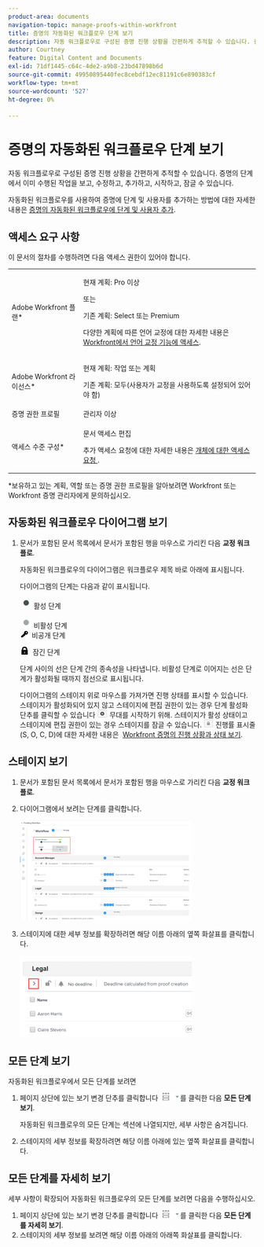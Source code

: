 ```yaml
---
product-area: documents
navigation-topic: manage-proofs-within-workfront
title: 증명의 자동화된 워크플로우 단계 보기
description: 자동 워크플로우로 구성된 증명 진행 상황을 간편하게 추적할 수 있습니다. 증명의 단계에서 이미 수행된 작업을 보고, 수정하고, 추가하고, 시작하고, 잠글 수 있습니다.
author: Courtney
feature: Digital Content and Documents
exl-id: 71df1445-c64c-4de2-a9b8-23bd47898b6d
source-git-commit: 49950895440fec8cebdf12ec81191c6e890383cf
workflow-type: tm+mt
source-wordcount: '527'
ht-degree: 0%

---
```


# 증명의 자동화된 워크플로우 단계 보기

자동 워크플로우로 구성된 증명 진행 상황을 간편하게 추적할 수 있습니다. 증명의 단계에서 이미 수행된 작업을 보고, 수정하고, 추가하고, 시작하고, 잠글 수 있습니다.

자동화된 워크플로우를 사용하여 증명에 단계 및 사용자를 추가하는 방법에 대한 자세한 내용은 [증명의 자동화된 워크플로우에 단계 및 사용자 추가](../../../review-and-approve-work/proofing/managing-proofs-within-workfront/add-stages-users-to-automated-workflow-proof.md).

## 액세스 요구 사항

이 문서의 절차를 수행하려면 다음 액세스 권한이 있어야 합니다.

<table style="table-layout:auto"> 
 <col> 
 <col> 
 <tbody> 
  <tr> 
   <td role="rowheader">Adobe Workfront 플랜*</td> 
   <td> <p>현재 계획: Pro 이상</p> <p>또는</p> <p>기존 계획: Select 또는 Premium</p> <p>다양한 계획에 따른 언어 교정에 대한 자세한 내용은 <a href="/help/quicksilver/administration-and-setup/manage-workfront/configure-proofing/access-to-proofing-functionality.md" class="MCXref xref">Workfront에서 언어 교정 기능에 액세스</a>.</p> </td> 
  </tr> 
  <tr> 
   <td role="rowheader">Adobe Workfront 라이선스*</td> 
   <td> <p>현재 계획: 작업 또는 계획</p> <p>기존 계획: 모두(사용자가 교정을 사용하도록 설정되어 있어야 함)</p> </td> 
  </tr> 
  <tr> 
   <td role="rowheader">증명 권한 프로필 </td> 
   <td>관리자 이상</td> 
  </tr> 
  <tr> 
   <td role="rowheader">액세스 수준 구성*</td> 
   <td> <p>문서 액세스 편집</p> <p>추가 액세스 요청에 대한 자세한 내용은 <a href="../../../workfront-basics/grant-and-request-access-to-objects/request-access.md" class="MCXref xref">개체에 대한 액세스 요청 </a>.</p> </td> 
  </tr> 
 </tbody> 
</table>

&#42;보유하고 있는 계획, 역할 또는 증명 권한 프로필을 알아보려면 Workfront 또는 Workfront 증명 관리자에게 문의하십시오.

## 자동화된 워크플로우 다이어그램 보기

1. 문서가 포함된 문서 목록에서 문서가 포함된 행을 마우스로 가리킨 다음 **교정 워크플로**.

   자동화된 워크플로우의 다이어그램은 워크플로우 제목 바로 아래에 표시됩니다.

   다이어그램의 단계는 다음과 같이 표시됩니다.

   ![dot.png](assets/dot.png) 활성 단계

   ![gray_dot.png](assets/grey-dot.png) 비활성 단계\
   ![sbw-key-icon.png](assets/sbw-key-icon.png)  비공개 단계

   ![sbw-padlock-icon.png](assets/sbw-padlock-icon.png)  잠긴 단계

   단계 사이의 선은 단계 간의 종속성을 나타냅니다. 비활성 단계로 이어지는 선은 단계가 활성화될 때까지 점선으로 표시됩니다.

   다이어그램의 스테이지 위로 마우스를 가져가면 진행 상태를 표시할 수 있습니다. 스테이지가 활성화되어 있지 않고 스테이지에 편집 권한이 있는 경우 단계 활성화 단추를 클릭할 수 있습니다 ![](assets/activate-stage-btn.png) 무대를 시작하기 위해. 스테이지가 활성 상태이고 스테이지에 편집 권한이 있는 경우 스테이지를 잠글 수 있습니다. ![](assets/lock-stage-btn.png) 진행률 표시줄(S, O, C, D)에 대한 자세한 내용은  [Workfront 증명의 진행 상황과 상태 보기](../../../workfront-proof/wp-work-proofsfiles/manage-your-work/view-progress-and-status-of-proof.md).

## 스테이지 보기

1. 문서가 포함된 문서 목록에서 문서가 포함된 행을 마우스로 가리킨 다음 **교정 워크플로**.
1. 다이어그램에서 보려는 단계를 클릭합니다.

   ![](assets/view-stage-diagram-350x204.png)

1. 스테이지에 대한 세부 정보를 확장하려면 해당 이름 아래의 옆쪽 화살표를 클릭합니다.

   ![](assets/stage-details-caret-350x167.png)

## 모든 단계 보기

자동화된 워크플로우에서 모든 단계를 보려면

1. 페이지 상단에 있는 보기 변경 단추를 클릭합니다 ![](assets/change-view-btn.png)를 클릭한 다음 **모든 단계 보기**.

   자동화된 워크플로우의 모든 단계는 섹션에 나열되지만, 세부 사항은 숨겨집니다.

1. 스테이지의 세부 정보를 확장하려면 해당 이름 아래에 있는 옆쪽 화살표를 클릭합니다.

## 모든 단계를 자세히 보기

세부 사항이 확장되어 자동화된 워크플로우의 모든 단계를 보려면 다음을 수행하십시오.

1. 페이지 상단에 있는 보기 변경 단추를 클릭합니다 ![](assets/change-view-btn.png)를 클릭한 다음 **모든 단계를 자세히 보기**.
1. 스테이지의 세부 정보를 보려면 해당 이름 아래의 아래쪽 화살표를 클릭합니다.
